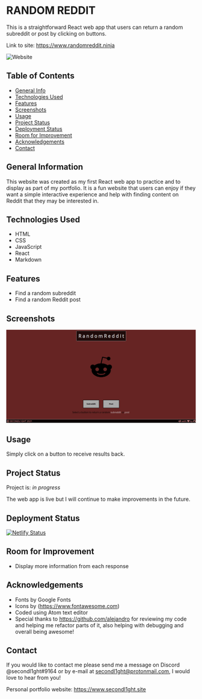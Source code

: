 # RANDOM REDDIT

This is a straightforward React web app that users can return a random subreddit or post by clicking on buttons.

Link to site: <https://www.randomreddit.ninja>

![Website](https://img.shields.io/website?style=flat-square&url=https%3A%2F%2Frandomreddit.ninja)

## Table of Contents

-   [General Info](#general-information)
-   [Technologies Used](#technologies-used)
-   [Features](#features)
-   [Screenshots](#screenshots)
-   [Usage](#usage)
-   [Project Status](#project-status)
-   [Deployment Status](#deployment-status)
-   [Room for Improvement](#room-for-improvement)
-   [Acknowledgements](#acknowledgements)
-   [Contact](#contact)

## General Information

This website was created as my first React web app to practice and to display as part of my portfolio. It is a fun website that users can enjoy if they want a simple interactive experience and help with finding content on Reddit that they may be interested in.

## Technologies Used

-   HTML
-   CSS
-   JavaScript
-   React
-   Markdown

## Features

-   Find a random subreddit
-   Find a random Reddit post

## Screenshots

![screenshot](./public/screenshot.png)

## Usage

Simply click on a button to receive results back.

## Project Status

Project is: _in progress_

The web app is live but I will continue to make improvements in the future.

## Deployment Status

[![Netlify Status](https://api.netlify.com/api/v1/badges/a324bc96-cdfc-4fec-8df4-c1746414876e/deploy-status)](https://app.netlify.com/sites/randomreddit/deploys)

## Room for Improvement

-   Display more information from each response

## Acknowledgements

-   Fonts by Google Fonts
-   Icons by (<https://www.fontawesome.com>)
-   Coded using Atom text editor
-   Special thanks to <https://github.com/alejandro> for reviewing my code and helping me refactor parts of it, also helping with debugging and overall being awesome!

## Contact

If you would like to contact me please send me a message on Discord @secondl1ght#9164 or by e-mail at secondl1ght@protonmail.com, I would love to hear from you!

Personal portfolio website: <https://www.secondl1ght.site>
